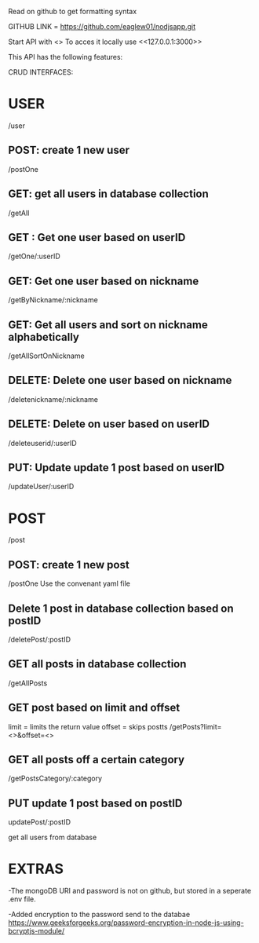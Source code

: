 Read on github to get formatting syntax


GITHUB LINK = https://github.com/eaglew01/nodjsapp.git


Start API with <<npm run dev>>
To acces it locally use <<127.0.0.1:3000>>

This API has the following features:


CRUD INTERFACES:

# ******USER******
/user


## POST: create 1 new user
/postOne

## GET: get all users in database collection
/getAll

## GET : Get one user based on userID
/getOne/:userID

## GET: Get one user based on nickname
/getByNickname/:nickname

## GET: Get all users and sort on nickname alphabetically
/getAllSortOnNickname

## DELETE:  Delete one user based on nickname
/deletenickname/:nickname

## DELETE: Delete on user based on userID
/deleteuserid/:userID

## PUT: Update update 1 post based on userID
/updateUser/:userID

# ******POST******
/post


## POST: create 1 new post
/postOne
Use the convenant yaml file

## Delete 1 post in database collection based on postID
/deletePost/:postID


## GET all posts in database collection
/getAllPosts

## GET post based on limit and offset
limit = limits the return value
offset = skips postts
/getPosts?limit=<<limit>>&offset=<<offset>>

## GET all posts off a certain category
/getPostsCategory/:category

## PUT update 1 post based on postID
updatePost/:postID

get all users from database

# EXTRAS
-The mongoDB URI and password is not on github, but stored in a seperate .env file.

-Added encryption to the password send to the databae
    https://www.geeksforgeeks.org/password-encryption-in-node-js-using-bcryptjs-module/